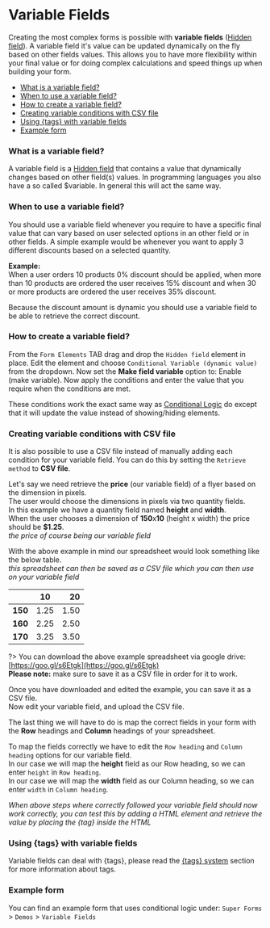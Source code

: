 # Variable Fields

Creating the most complex forms is possible with **variable fields** ([Hidden field](hidden-field)).
A variable field it's value can be updated dynamically on the fly based on other fields values.
This allows you to have more flexibility within your final value or for doing complex calculations and speed things up when building your form.

* [What is a variable field?](#what-is-a-variable-field)
* [When to use a variable field?](#when-to-use-a-variable-field)
* [How to create a variable field?](#how-to-create-a-variable-field)
* [Creating variable conditions with CSV file](#creating-variable-conditions-with-csv-file)
* [Using {tags} with variable fields](#using-tags-with-variable-fields)
* [Example form](#example-form)


### What is a variable field?

A variable field is a [Hidden field](hidden-field) that contains a value that dynamically changes based on other field(s) values. In programming languages you also have a so called $variable. In general this will act the same way.


### When to use a variable field?

You should use a variable field whenever you require to have a specific final value that can vary based on user selected options in an other field or in other fields. A simple example would be whenever you want to apply 3 different discounts based on a selected quantity.

**Example:**<br />
When a user orders 10 products 0% discount should be applied, when more than 10 products are ordered the user receives 15% discount and when 30 or more products are ordered the user receives 35% discount.

Because the discount amount is dynamic you should use a variable field to be able to retrieve the correct discount.


### How to create a variable field?

From the `Form Elements` TAB drag and drop the `Hidden field` element in place.
Edit the element and choose `Conditional Variable (dynamic value)` from the dropdown.
Now set the **Make field variable** option to: Enable (make variable).
Now apply the conditions and enter the value that you require when the conditions are met.

These conditions work the exact same way as [Conditional Logic](conditional-logic) do except that it will update the value instead of showing/hiding elements.


### Creating variable conditions with CSV file

It is also possible to use a CSV file instead of manually adding each condition for your variable field.
You can do this by setting the `Retrieve method` to **CSV file**.

Let's say we need retrieve the **price** (our variable field) of a flyer based on the dimension in pixels.<br />
The user would choose the dimensions in pixels via two quantity fields.<br />
In this example we have a quantity field named **height** and **width**.<br />
When the user chooses a dimension of **150**x**10** (height x width) the price should be **$1.25**.<br />
_the price of course being our variable field_

With the above example in mind our spreadsheet would look something like the below table.<br />
_this spreadsheet can then be saved as a CSV file which you can then use on your variable field_

|				| **10**		| **20**	|
| ------------- |:-------------:| -----:	|
| **150**		| 1.25 			| 1.50		|
| **160**		| 2.25 			| 2.50		|
| **170**		| 3.25 			| 3.50		|

?> You can download the above example spreadsheet via google drive: [https://goo.gl/s6Etgk](https://goo.gl/s6Etgk)<br />**Please note:** make sure to save it as a CSV file in order for it to work.

Once you have downloaded and edited the example, you can save it as a CSV file.<br />
Now edit your variable field, and upload the CSV file.

The last thing we will have to do is map the correct fields in your form with the **Row** headings and **Column** headings of your spreadsheet.

To map the fields correctly we have to edit the `Row heading` and `Column heading` options for our variable field.<br />
In our case we will map the **height** field as our Row heading, so we can enter `height` in `Row heading`.<br />
In our case we will map the **width** field as our Column heading, so we can enter `width` in `Column heading`.

_When above steps where correctly followed your variable field should now work correctly, you can test this by adding a HTML element and retrieve the value by placing the {tag} inside the HTML_


### Using {tags} with variable fields

Variable fields can deal with {tags}, please read the [{tags} system](tags-system) section for more information about tags.


### Example form

You can find an example form that uses conditional logic under: `Super Forms` > `Demos` > `Variable Fields`
